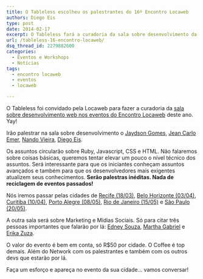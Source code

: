 ```yaml
---
title: O Tableless escolheu os palestrantes do 16º Encontro Locaweb
authors: Diego Eis
type: post
date: 2014-02-17
excerpt: O Tableless fará a curadoria da sala sobre desenvolvimento da Locaweb. Apareça!
url: /tableless-16-encontro-locaweb/
dsq_thread_id: 2279882600
categories:
  - Eventos e Workshops
  - Notícias
tags:
  - encontro locaweb
  - eventos
  - locaweb

---
```

O Tableless foi convidado pela Locaweb para fazer a curadoria da [sala sobre desenvolvimento web nos eventos do Encontro Locaweb][1] deste ano. Yay!

Irão palestrar na sala sobre desenvolvimento o [Jaydson Gomes][2], [Jean Carlo Emer][3], [Nando Vieira][4], [Diego Eis][5].

Os assuntos circularão sobre Ruby, Javascript, CSS e HTML. Não falaremos sobre coisas básicas, queremos tentar elevar um pouco o nível técnico dos assuntos. Será interessante para que os iniciantes conheçam assuntos avançados e também para que os desenvolvedores mais exigentes atualizem seus conhecimentos. **Serão palestras inéditas. Nada de reciclagem de eventos passados!**

Nós iremos passar pelas cidades de [Recife (18/03)][6], [Belo Horizonte (03/04)][7], [Curitiba (10/04)][8], [Porto Alegre (08/05)][9], [Rio de Janeiro (15/05)][10] e [São Paulo (20/05)][11].

A outra sala será sobre Marketing e Mídias Sociais. Só para citar três pessoas importantes que falarão por lá: [Edney Souza][12], [Martha Gabriel][13] e [Erika Zuza][14].

O valor do evento é bem em conta, só R$50 por cidade. O Coffee é top demais. Além do Network com os palestrantes e também com os outros devs que estarão por lá.

Faça um esforço e apareça no evento da sua cidade&#8230; vamos conversar!

 [1]: https://eventos.locaweb.com.br/
 [2]: https://jaydson.org
 [3]: https://jcemer.com
 [4]: https://nandovieira.com
 [5]: https://about.me/diegoeis/
 [6]: https://eventos.locaweb.com.br/16o-encontro-locaweb-de-profissionais-de-internet-recife/
 [7]: https://eventos.locaweb.com.br/16o-encontro-locaweb-de-profissionais-de-internet-belo-horizonte/
 [8]: https://eventos.locaweb.com.br/16o-encontro-locaweb-de-profissionais-de-internet-curitiba/
 [9]: https://eventos.locaweb.com.br/16o-encontro-locaweb-de-profissionais-de-internet-porto-alegre/
 [10]: https://eventos.locaweb.com.br/16o-encontro-locaweb-de-profissionais-de-internet-rio-de-janeiro/
 [11]: https://eventos.locaweb.com.br/16o-encontro-locaweb-de-profissionais-de-internet-sao-paulo/
 [12]: https://interney.net
 [13]: https://www.martha.com.br
 [14]: https://twitter.com/Erika_Zuza